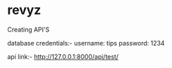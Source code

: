 # revyz
Creating API'S

database credentials:-
username: tips
password: 1234

api link:- http://127.0.0.1:8000/api/test/
